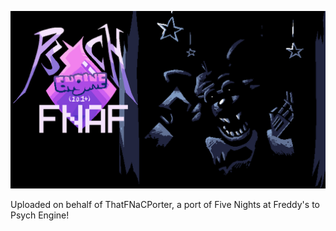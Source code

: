 ![logo](docs/img/thumb.png)

Uploaded on behalf of ThatFNaCPorter, a port of Five Nights at Freddy's to Psych Engine!
